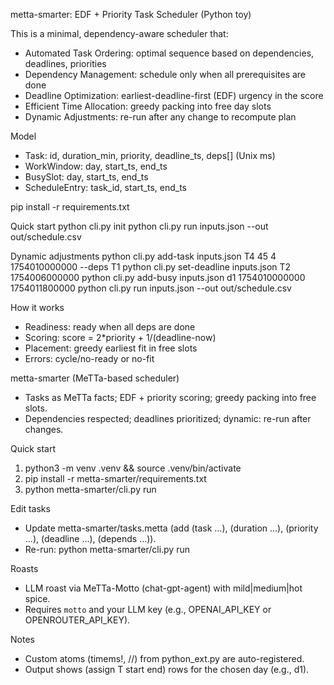 metta-smarter: EDF + Priority Task Scheduler (Python toy)


This is a minimal, dependency-aware scheduler that:
- Automated Task Ordering: optimal sequence based on dependencies, deadlines, priorities
- Dependency Management: schedule only when all prerequisites are done
- Deadline Optimization: earliest-deadline-first (EDF) urgency in the score
- Efficient Time Allocation: greedy packing into free day slots
- Dynamic Adjustments: re-run after any change to recompute plan

Model
- Task: id, duration_min, priority, deadline_ts, deps[] (Unix ms)
- WorkWindow: day, start_ts, end_ts
- BusySlot: day, start_ts, end_ts
- ScheduleEntry: task_id, start_ts, end_ts


pip install -r requirements.txt

Quick start
python cli.py init
python cli.py run inputs.json --out out/schedule.csv

Dynamic adjustments
python cli.py add-task inputs.json T4 45 4 1754010000000 --deps T1
python cli.py set-deadline inputs.json T2 1754006000000
python cli.py add-busy inputs.json d1 1754010000000 1754011800000
python cli.py run inputs.json --out out/schedule.csv

How it works
- Readiness: ready when all deps are done
- Scoring: score = 2*priority + 1/(deadline-now)
- Placement: greedy earliest fit in free slots
- Errors: cycle/no-ready or no-fit

metta-smarter (MeTTa-based scheduler)

- Tasks as MeTTa facts; EDF + priority scoring; greedy packing into free slots.
- Dependencies respected; deadlines prioritized; dynamic: re-run after changes.

Quick start
1) python3 -m venv .venv && source .venv/bin/activate
2) pip install -r metta-smarter/requirements.txt
3) python metta-smarter/cli.py run

Edit tasks
- Update metta-smarter/tasks.metta (add (task ...), (duration ...), (priority ...), (deadline ...), (depends ...)).
- Re-run: python metta-smarter/cli.py run

Roasts
- LLM roast via MeTTa-Motto (chat-gpt-agent) with mild|medium|hot spice.
- Requires `motto` and your LLM key (e.g., OPENAI_API_KEY or OPENROUTER_API_KEY).

Notes
- Custom atoms (timems!, //) from python_ext.py are auto-registered.
- Output shows (assign T start end) rows for the chosen day (e.g., d1).